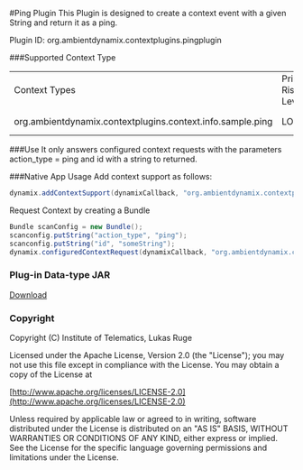 #Ping Plugin
This Plugin is designed to create a context event with a given String and return it as a ping.

Plugin ID: org.ambientdynamix.contextplugins.pingplugin

###Supported Context Type
<table>
    <tr>
        <td>Context Types</td><td>Privacy Risk Level</td><td>Data Types</td><td>Description</td>
    </tr>
    <tr>
        <td>org.ambientdynamix.contextplugins.context.info.sample.ping</td><td>LOW</td><td>PingContextInfo</td><td>Returned Ping</td>
    </tr>
</table>

###Use
It only answers configured context requests with the parameters action_type = ping and id with a string to returned.

###Native App Usage
Add context support as follows:

```Java
dynamix.addContextSupport(dynamixCallback, "org.ambientdynamix.contextplugins.context.info.sample.ping");
```
    
Request Context by creating a Bundle

```Java
Bundle scanConfig = new Bundle();
scanconfig.putString("action_type", "ping");
scanconfig.putString("id", "someString");
dynamix.configuredContextRequest(dynamixCallback, "org.ambientdynamix.contextplugins.pingplugin", "org.ambientdynamix.contextplugins.context.info.sample.ping", scanConfig);
```    
### Plug-in Data-type JAR

[Download](https://github.com/TVLuke/DynamixPingPlugin/raw/master/dist/org.ambientdynamix.contextplugins.pingplugin_datatypes_1.0.0.jar "Ping jar")

### Copyright

Copyright (C) Institute of Telematics, Lukas Ruge

Licensed under the Apache License, Version 2.0 (the "License");
you may not use this file except in compliance with the License.
You may obtain a copy of the License at

[http://www.apache.org/licenses/LICENSE-2.0](http://www.apache.org/licenses/LICENSE-2.0)

Unless required by applicable law or agreed to in writing, software
distributed under the License is distributed on an "AS IS" BASIS,
WITHOUT WARRANTIES OR CONDITIONS OF ANY KIND, either express or implied.
See the License for the specific language governing permissions and
limitations under the License.